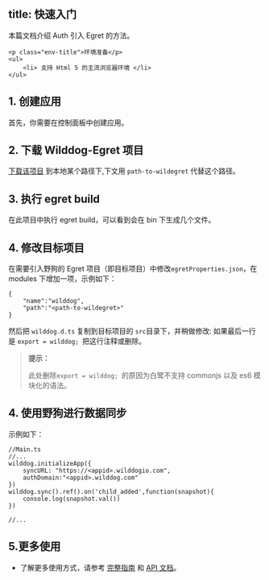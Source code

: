 
title: 快速入门
---

本篇文档介绍 Auth 引入 Egret 的方法。

<div class="env">

    <p class="env-title">环境准备</p>
    <ul>
        <li> 支持 Html 5 的主流浏览器环境 </li>
    </ul>
</div>

## 1. 创建应用

首先，你需要在控制面板中创建应用。

## 2. 下载 Wilddog-Egret 项目

[下载该项目](https://github.com/WildDogTeam/wilddog-egret/archive/master.zip) 到本地某个路径下,下文用 `path-to-wildegret` 代替这个路径。


## 3. 执行 egret build
在此项目中执行 egret build，可以看到会在 bin 下生成几个文件。


## 4. 修改目标项目
在需要引入野狗的 Egret 项目（即目标项目）中修改`egretProperties.json`，在 modules 下增加一项，示例如下：

```
{
    "name":"wilddog",
    "path":"<path-to-wildegret>"
}

```


然后把 `wilddog.d.ts` 复制到目标项目的 `src`目录下，并稍做修改: 如果最后一行是 `export = wilddog; `把这行注释或删除。

<blockquote class="notice">
  <p><strong>提示：</strong></p>

此处删除`export = wilddog; `的原因为白鹭不支持 commonjs 以及 es6 模块化的语法。

</blockquote>

## 4. 使用野狗进行数据同步
示例如下：

```
//Main.ts
//...
wilddog.initializeApp({
    syncURL: "https://<appid>.wilddogio.com",
    authDomain:"<appid>.wilddog.com"
})
wilddog.sync().ref().on('child_added',function(snapshot){
    console.log(snapshot.val())
})

//...
```


## 5.更多使用

- 了解更多使用方式，请参考 [完整指南](/guide/auth/Egret/manageuser.html) 和 [API 文档](/api/auth/Egret/App.html)。





　
